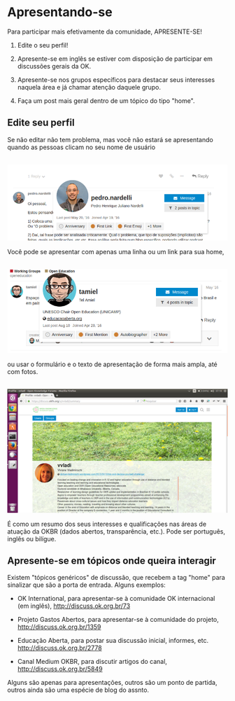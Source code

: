 # Apresentando-se

Para participar mais efetivamente da comunidade, APRESENTE-SE!

1. Edite o seu perfil!

2. Apresente-se em inglês se estiver com disposição de participar em discussões gerais da OK.

3. Apresente-se nos grupos específicos para destacar seus interesses naquela área e já chamar atenção daquele grupo.

4. Faça um post mais geral dentro de um tópico do tipo "home".


## Edite seu perfil

Se não editar não tem problema, mas você não estará se apresentando quando as pessoas clicam no seu nome de usuário 

&nbsp;&nbsp;&nbsp;&nbsp;&nbsp;![](assets/user-pedro.png)

Você pode se apresentar com apenas uma linha ou um link para sua home, 

&nbsp;&nbsp;&nbsp;&nbsp;&nbsp;![](assets/user-tel.png)

ou usar o formulário e o texto de apresentação de forma mais ampla, até com fotos.

&nbsp;&nbsp;&nbsp;&nbsp;&nbsp;![](assets/user-vivi.png)

É como um resumo dos seus interesses e qualificações nas áreas de atuação da OKBR (dados abertos, transparência, etc.). Pode ser português, inglês ou bilígue.


## Apresente-se em tópicos onde queira interagir

Existem "tópicos genéricos" de discussão, que recebem a tag "home" para sinalizar que são a porta de entrada. Alguns exemplos:

* OK International, para apresentar-se à comunidade OK internacional (em inglês), http://discuss.ok.org.br/73

* Projeto Gastos Abertos, para apresentar-se à comunidade do projeto, http://discuss.ok.org.br/1359

* Educação Aberta, para postar sua discussão inicial, informes, etc. http://discuss.ok.org.br/2778

* Canal Medium OKBR, para discutir artigos do canal, http://discuss.ok.org.br/5849


Alguns são apenas para apresentações, outros são um ponto de partida, outros ainda são uma espécie de blog do assnto. 

